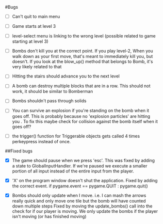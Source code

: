 #Bugs

- [ ] Can't quit to main menu
- [ ] Game starts at level 3 
- [ ] level-select menu is linking to the wrong level (possible related to game starting at level 3) 
- [ ] Bombs don't kill you at the correct point. If you play level-2, When you walk down as your first move, that's meant to immediately kill you, but doesn't.
If you look at the blow_up() method that belongs to Bomb, it's very likely related to that
- [ ] Hitting the stairs should advance you to the next level 
- [ ] A bomb can destroy multiple blocks that are in a row. This should not work, it should be similar to Bomberman
- [ ] Bombs shouldn't pass through solids
- [ ] You can survive an explosion if you're standing on the bomb when it goes off. This is probably because no 'explosion particles' are hitting you . To fix this maybe check for collision against the bomb itself when it goes off? 
- [ ] the trigger() function for Triggerable objects gets called 4 times perkeypress instead of once.







##Fixed bugs

- [x] The game should pause when we press 'esc'.
This was fixed by adding a state to GlobalInputHandler. If we're paused we 
execute a smaller portion of all input instead of the entire input from
the player. 

- [x] 'X' on the program window doesn't shut the application. 
Fixed by adding the correct event. if pygame.event == pygame.QUIT : pygame.quit()

- [x] Bombs should only update when I move. i.e. I can mash the arrows really quick and only move one tile but the bomb will have counted down multiple steps
Fixed by moving the update_bombs() call into the check for if our player is moving.
We only update the bombs if the player isn't moving (or has finished moving)  
